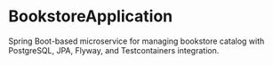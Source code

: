 # BookstoreApplication
Spring Boot-based microservice for managing bookstore catalog with PostgreSQL, JPA, Flyway, and Testcontainers integration.
